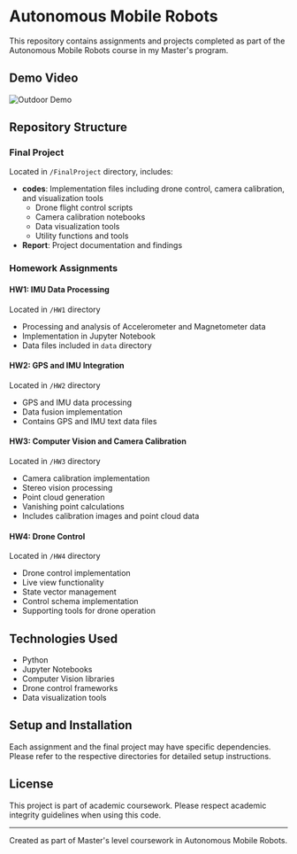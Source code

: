 # Autonomous Mobile Robots

This repository contains assignments and projects completed as part of the Autonomous Mobile Robots course in my Master's program.

## Demo Video
![Outdoor Demo](outdoor.gif)

## Repository Structure

### Final Project
Located in `/FinalProject` directory, includes:
- **codes**: Implementation files including drone control, camera calibration, and visualization tools
  - Drone flight control scripts
  - Camera calibration notebooks
  - Data visualization tools
  - Utility functions and tools
- **Report**: Project documentation and findings

### Homework Assignments

#### HW1: IMU Data Processing
Located in `/HW1` directory
- Processing and analysis of Accelerometer and Magnetometer data
- Implementation in Jupyter Notebook
- Data files included in `data` directory

#### HW2: GPS and IMU Integration
Located in `/HW2` directory
- GPS and IMU data processing
- Data fusion implementation
- Contains GPS and IMU text data files

#### HW3: Computer Vision and Camera Calibration
Located in `/HW3` directory
- Camera calibration implementation
- Stereo vision processing
- Point cloud generation
- Vanishing point calculations
- Includes calibration images and point cloud data

#### HW4: Drone Control
Located in `/HW4` directory
- Drone control implementation
- Live view functionality
- State vector management
- Control schema implementation
- Supporting tools for drone operation

## Technologies Used
- Python
- Jupyter Notebooks
- Computer Vision libraries
- Drone control frameworks
- Data visualization tools

## Setup and Installation
Each assignment and the final project may have specific dependencies. Please refer to the respective directories for detailed setup instructions.

## License
This project is part of academic coursework. Please respect academic integrity guidelines when using this code.

---
Created as part of Master's level coursework in Autonomous Mobile Robots.